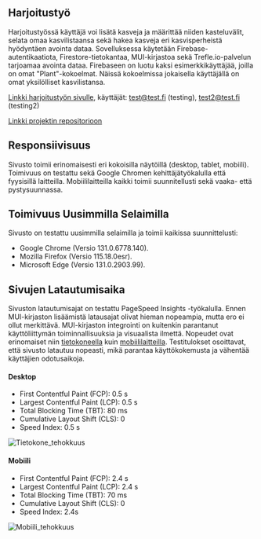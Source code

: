 ## Harjoitustyö

Harjoitustyössä käyttäjä voi lisätä kasveja ja määrittää niiden kasteluvälit, selata omaa kasvilistaansa sekä hakea kasveja eri kasvisperheistä hyödyntäen avointa dataa. Sovelluksessa käytetään Firebase-autentikaatiota, Firestore-tietokantaa, MUI-kirjastoa sekä Trefle.io-palvelun tarjoamaa avointa dataa. Firebaseen on luotu kaksi esimerkkikäyttäjää, joilla on omat "Plant"-kokoelmat. Näissä kokoelmissa jokaisella käyttäjällä on omat yksilölliset kasvilistansa.

[Linkki harjoitustyön sivulle](https://dovile-mart.github.io/tehtavat/harjoitustyo/index.html), käyttäjät: test@test.fi (testing), test2@test.fi (testing2)

[Linkki projektin repositorioon](https://github.com/dovile-mart/ppw_flower_power)

## Responsiivisuus
Sivusto toimii erinomaisesti eri kokoisilla näytöillä (desktop, tablet, mobiili). Toimivuus on testattu sekä Google Chromen kehittäjätyökalulla että fyysisillä laitteilla. Mobiililaitteilla kaikki toimii suunnitellusti sekä vaaka- että pystysuunnassa.

[//]: ![Firefox_desktop](image.png)
[//]:![Chrome_desktop](image-4.png)
[//]:![Edge_desktop](image-2.png)

[//]:![Chrome_iPadAir](image-3.png)
[//]:![Chrome_mobiili](image-1.png)


## Toimivuus Uusimmilla Selaimilla
Sivusto on testattu uusimmilla selaimilla ja toimii kaikissa suunnittelusti:

- Google Chrome (Versio 131.0.6778.140).
- Mozilla Firefox (Versio 115.18.0esr).
- Microsoft Edge (Versio 131.0.2903.99).


## Sivujen Latautumisaika
Sivuston latautumisajat on testattu PageSpeed Insights -työkalulla. Ennen MUI-kirjaston lisäämistä latausajat olivat hieman nopeampia, mutta ero ei ollut merkittävä. MUI-kirjaston integrointi on kuitenkin parantanut käyttöliittymän toiminnallisuuksia ja visuaalista ilmettä.  Nopeudet ovat erinomaiset niin [tietokoneella](https://pagespeed.web.dev/analysis/https-dovile-mart-github-io-tehtavat-harjoitustyo-index-html/j07imv9mru?form_factor=desktop) kuin [mobiililaitteilla](https://pagespeed.web.dev/analysis/https-dovile-mart-github-io-tehtavat-harjoitustyo-index-html/j07imv9mru?form_factor=mobile). Testitulokset osoittavat, että sivusto latautuu nopeasti, mikä parantaa käyttökokemusta ja vähentää käyttäjien odotusaikoja.

#### Desktop
- First Contentful Paint (FCP): 0.5 s
- Largest Contentful Paint (LCP): 0.5 s
- Total Blocking Time (TBT): 80 ms
- Cumulative Layout Shift (CLS): 0
- Speed Index: 0.5 s

![Tietokone_tehokkuus](https://github.com/user-attachments/assets/912d29a8-d320-469c-a604-fb51590a20e8)


#### Mobiili 

- First Contentful Paint (FCP): 2.4 s
- Largest Contentful Paint (LCP): 2.4 s
- Total Blocking Time (TBT): 70 ms
- Cumulative Layout Shift (CLS): 0
- Speed Index: 2.4s

![Mobiili_tehokkuus](https://github.com/user-attachments/assets/3bfe0427-0aed-4adc-9be5-546d2f08ff66)

